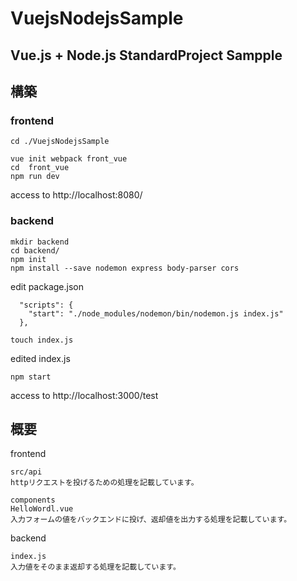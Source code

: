 # VuejsNodejsSample
## Vue.js + Node.js StandardProject Sampple

## 構築
### frontend
```
cd ./VuejsNodejsSample
```
```
vue init webpack front_vue
cd  front_vue
npm run dev
```
access to http://localhost:8080/
### backend
```
mkdir backend
cd backend/
npm init
npm install --save nodemon express body-parser cors
```

edit package.json
```
  "scripts": {
    "start": "./node_modules/nodemon/bin/nodemon.js index.js"
  },
```
```
touch index.js
```
edited index.js
```
npm start
```
access to http://localhost:3000/test

## 概要
frontend  
```
src/api
httpリクエストを投げるための処理を記載しています。

components
HelloWordl.vue
入力フォームの値をバックエンドに投げ、返却値を出力する処理を記載しています。
```

backend  
```
index.js
入力値をそのまま返却する処理を記載しています。
```
